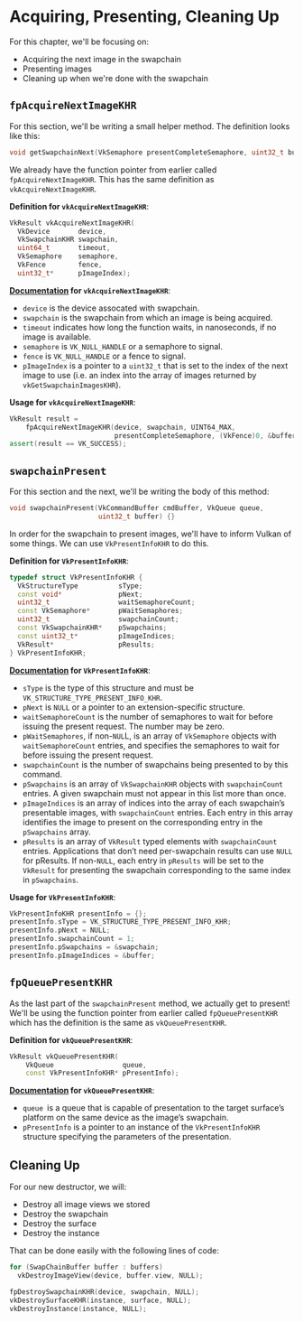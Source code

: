 # Acquiring, Presenting, Cleaning Up

For this chapter, we'll be focusing on:

- Acquiring the next image in the swapchain
- Presenting images
- Cleaning up when we're done with the swapchain

## `fpAcquireNextImageKHR`

For this section, we'll be writing a small helper method. The definition looks like this:

```cpp
void getSwapchainNext(VkSemaphore presentCompleteSemaphore, uint32_t buffer) {}
```

We already have the function pointer from earlier called `fpAcquireNextImageKHR`. This has the same definition as `vkAcquireNextImageKHR`.

**Definition for `vkAcquireNextImageKHR`**:

```cpp
VkResult vkAcquireNextImageKHR(
  VkDevice       device,
  VkSwapchainKHR swapchain,
  uint64_t       timeout,
  VkSemaphore    semaphore,
  VkFence        fence,
  uint32_t*      pImageIndex);
```

**[Documentation](https://www.khronos.org/registry/vulkan/specs/1.0-wsi_extensions/xhtml/vkspec.html#vkAcquireNextImageKHR) for `vkAcquireNextImageKHR`**:

- `device` is the device assocated with swapchain.
- `swapchain` is the swapchain from which an image is being acquired.
- `timeout` indicates how long the function waits, in nanoseconds, if no image is available.
- `semaphore` is `VK_NULL_HANDLE` or a semaphore to signal.
- `fence` is `VK_NULL_HANDLE` or a fence to signal.
- `pImageIndex` is a pointer to a `uint32_t` that is set to the index of the next image to use (i.e. an index into the array of images returned by `vkGetSwapchainImagesKHR`).

**Usage for `vkAcquireNextImageKHR`**:

```cpp
VkResult result =
    fpAcquireNextImageKHR(device, swapchain, UINT64_MAX,
                          presentCompleteSemaphore, (VkFence)0, &buffer);
assert(result == VK_SUCCESS);
```

## `swapchainPresent`

For this section and the next, we'll be writing the body of this method:

```cpp
void swapchainPresent(VkCommandBuffer cmdBuffer, VkQueue queue,
                      uint32_t buffer) {}
```

In order for the swapchain to present images, we'll have to inform Vulkan of some things. We can use `VkPresentInfoKHR` to do this.

**Definition for `VkPresentInfoKHR`**:

```cpp
typedef struct VkPresentInfoKHR {
  VkStructureType          sType;
  const void*              pNext;
  uint32_t                 waitSemaphoreCount;
  const VkSemaphore*       pWaitSemaphores;
  uint32_t                 swapchainCount;
  const VkSwapchainKHR*    pSwapchains;
  const uint32_t*          pImageIndices;
  VkResult*                pResults;
} VkPresentInfoKHR;
```

**[Documentation](https://www.khronos.org/registry/vulkan/specs/1.0-wsi_extensions/xhtml/vkspec.html#VkPresentInfoKHR) for `VkPresentInfoKHR`**:

- `sType` is the type of this structure and must be `VK_STRUCTURE_TYPE_PRESENT_INFO_KHR`.
- `pNext` is `NULL` or a pointer to an extension-specific structure.
- `waitSemaphoreCount` is the number of semaphores to wait for before issuing the present request. The number may be zero.
- `pWaitSemaphores`, if non-`NUL`L, is an array of `VkSemaphore` objects with `waitSemaphoreCount` entries, and specifies the semaphores to wait for before issuing the present request.
- `swapchainCount` is the number of swapchains being presented to by this command.
- `pSwapchains` is an array of `VkSwapchainKHR` objects with `swapchainCount` entries. A given swapchain must not appear in this list more than once.
- `pImageIndices` is an array of indices into the array of each swapchain’s presentable images, with `swapchainCount` entries. Each entry in this array identifies the image to present on the corresponding entry in the `pSwapchains` array.
- `pResults` is an array of `VkResult` typed elements with `swapchainCount` entries. Applications that don’t need per-swapchain results can use `NULL` for pResults. If non-`NULL`, each entry in `pResults` will be set to the `VkResult` for presenting the swapchain corresponding to the same index in `pSwapchains`.

**Usage for `VkPresentInfoKHR`**:

```cpp
VkPresentInfoKHR presentInfo = {};
presentInfo.sType = VK_STRUCTURE_TYPE_PRESENT_INFO_KHR;
presentInfo.pNext = NULL;
presentInfo.swapchainCount = 1;
presentInfo.pSwapchains = &swapchain;
presentInfo.pImageIndices = &buffer;
```

## `fpQueuePresentKHR`

As the last part of the `swapchainPresent` method, we actually get to present! We'll be using the function pointer from earlier called `fpQueuePresentKHR` which has the definition is the same as `vkQueuePresentKHR`.

**Definition for `vkQueuePresentKHR`**:

```cpp
VkResult vkQueuePresentKHR(
    VkQueue                 queue,
    const VkPresentInfoKHR* pPresentInfo);
```

**[Documentation](https://www.khronos.org/registry/vulkan/specs/1.0-wsi_extensions/xhtml/vkspec.html#vkQueuePresentKHR) for `vkQueuePresentKHR`**:

- `queue `is a queue that is capable of presentation to the target surface’s platform on the same device as the image’s swapchain.
- `pPresentInfo` is a pointer to an instance of the `VkPresentInfoKHR` structure specifying the parameters of the presentation.

## Cleaning Up

For our new destructor, we will:

- Destroy all image views we stored
- Destroy the swapchain
- Destroy the surface
- Destroy the instance

That can be done easily with the following lines of code:

```cpp
for (SwapChainBuffer buffer : buffers)
  vkDestroyImageView(device, buffer.view, NULL);

fpDestroySwapchainKHR(device, swapchain, NULL);
vkDestroySurfaceKHR(instance, surface, NULL);
vkDestroyInstance(instance, NULL);
```
